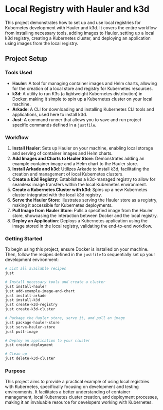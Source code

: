 # Local Registry with Hauler and k3d

This project demonstrates how to set up and use local registries for Kubernetes development with Hauler and k3d. It covers the entire workflow from installing necessary tools, adding images to Hauler, setting up a local k3d registry, creating a Kubernetes cluster, and deploying an application using images from the local registry.

## Project Setup

### Tools Used

- **Hauler**: A tool for managing container images and Helm charts, allowing for the creation of a local store and registry for Kubernetes resources.
- **k3d**: A utility to run K3s (a lightweight Kubernetes distribution) in Docker, making it simple to spin up a Kubernetes cluster on your local machine.
- **Arkade**: A CLI for downloading and installing Kubernetes CLI tools and applications, used here to install k3d.
- **Just**: A command runner that allows you to save and run project-specific commands defined in a `justfile`.

### Workflow

1. **Install Hauler**: Sets up Hauler on your machine, enabling local storage and serving of container images and Helm charts.
2. **Add Images and Charts to Hauler Store**: Demonstrates adding an example container image and a Helm chart to the Hauler store.
3. **Install Arkade and k3d**: Utilizes Arkade to install k3d, facilitating the creation and management of local Kubernetes clusters.
4. **Create a k3d Registry**: Establishes a k3d-managed registry to allow for seamless image transfers within the local Kubernetes environment.
5. **Create a Kubernetes Cluster with k3d**: Spins up a new Kubernetes cluster integrated with the local k3d registry.
6. **Serve the Hauler Store**: Illustrates serving the Hauler store as a registry, making it accessible for Kubernetes deployments.
7. **Pull Image from Hauler Store**: Pulls a specified image from the Hauler store, showcasing the interaction between Docker and the local registry.
8. **Deploy an Application**: Deploys a Kubernetes application using the image stored in the local registry, validating the end-to-end workflow.

### Getting Started

To begin using this project, ensure Docker is installed on your machine. Then, follow the recipes defined in the `justfile` to sequentially set up your development environment:

```bash
# List all available recipes
just

# Install necessary tools and create a cluster
just install-hauler
just add-example-image-and-chart
just install-arkade
just install-k3d
just create-k3d-registry
just create-k3d-cluster

# Package the Hauler store, serve it, and pull an image
just package-hauler-store
just serve-hauler-store
just pull-image

# Deploy an application to your cluster
just create-deployment

# Clean up
just delete-k3d-cluster
```

### Purpose

This project aims to provide a practical example of using local registries with Kubernetes, specifically focusing on development and testing environments. It facilitates a better understanding of container management, local Kubernetes cluster creation, and deployment processes, making it an invaluable resource for developers working with Kubernetes.
